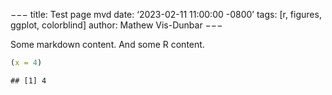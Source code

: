 −−−
title: Test page mvd
date: ‘2023-02-11 11:00:00 -0800’
tags: [r, figures, ggplot, colorblind]
author: Mathew Vis-Dunbar
−−−

Some markdown content. And some R content.

``` r
(x = 4)
```

    ## [1] 4
